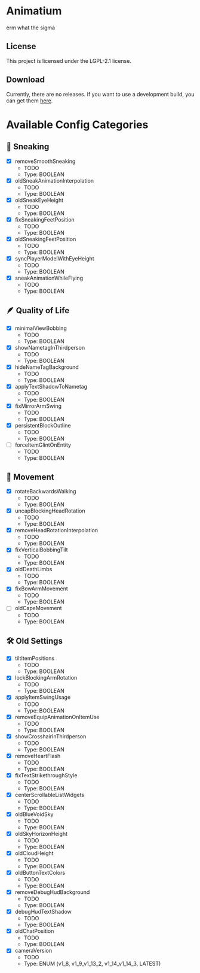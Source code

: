 # Animatium
erm what the sigma
## License
This project is licensed under the LGPL-2.1 license.
## Download
Currently, there are no releases. If you want to use a development build, you can get them [here](https://github.com/Legacy-Visuals-Project/Animatium/actions).

# Available Config Categories
## 💨 Sneaking
- [X] removeSmoothSneaking
  - TODO
  - Type: BOOLEAN
- [X] oldSneakAnimationInterpolation
  - TODO
  - Type: BOOLEAN
- [X] oldSneakEyeHeight
  - TODO
  - Type: BOOLEAN
- [X] fixSneakingFeetPosition
  - TODO
  - Type: BOOLEAN
- [X] oldSneakingFeetPosition
  - TODO
  - Type: BOOLEAN
- [X] syncPlayerModelWithEyeHeight
  - TODO
  - Type: BOOLEAN
- [X] sneakAnimationWhileFlying
    - TODO
    - Type: BOOLEAN

## 🪶 Quality of Life
- [X] minimalViewBobbing
  - TODO
  - Type: BOOLEAN
- [X] showNametagInThirdperson
  - TODO
  - Type: BOOLEAN
- [X] hideNameTagBackground
  - TODO
  - Type: BOOLEAN
- [X] applyTextShadowToNametag
  - TODO
  - Type: BOOLEAN
- [X] fixMirrorArmSwing
  - TODO
  - Type: BOOLEAN
- [X] persistentBlockOutline
  - TODO
  - Type: BOOLEAN
- [ ] forceItemGlintOnEntity
  - TODO
  - Type: BOOLEAN

## 🏃 Movement
- [X] rotateBackwardsWalking
  - TODO
  - Type: BOOLEAN
- [X] uncapBlockingHeadRotation
  - TODO
  - Type: BOOLEAN
- [X] removeHeadRotationInterpolation
  - TODO
  - Type: BOOLEAN
- [X] fixVerticalBobbingTilt
  - TODO
  - Type: BOOLEAN
- [X] oldDeathLimbs
  - TODO
  - Type: BOOLEAN
- [X] fixBowArmMovement
  - TODO
  - Type: BOOLEAN
- [ ] oldCapeMovement
  - TODO
  - Type: BOOLEAN

## 🛠️ Old Settings
- [X] tiltItemPositions
  - TODO
  - Type: BOOLEAN
- [X] lockBlockingArmRotation
  - TODO
  - Type: BOOLEAN
- [X] applyItemSwingUsage
  - TODO
  - Type: BOOLEAN
- [X] removeEquipAnimationOnItemUse
  - TODO
  - Type: BOOLEAN
- [X] showCrosshairInThirdperson
  - TODO
  - Type: BOOLEAN
- [X] removeHeartFlash
  - TODO
  - Type: BOOLEAN
- [X] fixTextStrikethroughStyle
  - TODO
  - Type: BOOLEAN
- [X] centerScrollableListWidgets
  - TODO
  - Type: BOOLEAN
- [X] oldBlueVoidSky
  - TODO
  - Type: BOOLEAN
- [X] oldSkyHorizonHeight
  - TODO
  - Type: BOOLEAN
- [X] oldCloudHeight
  - TODO
  - Type: BOOLEAN
- [X] oldButtonTextColors
  - TODO
  - Type: BOOLEAN
- [X] removeDebugHudBackground
  - TODO
  - Type: BOOLEAN
- [X] debugHudTextShadow
  - TODO
  - Type: BOOLEAN
- [X] oldChatPosition
  - TODO
  - Type: BOOLEAN
- [X] cameraVersion
  - TODO
  - Type: ENUM (v1_8, v1_9_v1_13_2, v1_14_v1_14_3, LATEST)
